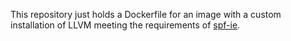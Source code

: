 This repository just holds a Dockerfile for an image with a custom installation
of LLVM meeting the requirements of [spf-ie](https://github.com/BoiseState-AdaptLab/spf-ie).
